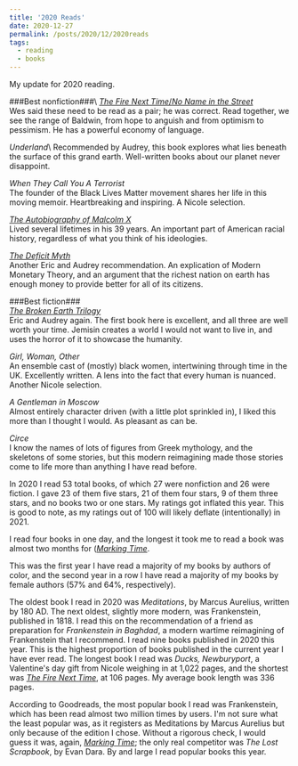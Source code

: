 ```yaml
---
title: '2020 Reads'
date: 2020-12-27
permalink: /posts/2020/12/2020reads
tags:
  - reading
  - books
---
```


My update for 2020 reading.

###Best nonfiction###\ 
[_The Fire Next Time_/_No Name in the Street_](/posts/2020/10/sepreads)\
Wes said these need to be read as a pair; he was correct. Read together, we see the range of Baldwin, from hope to anguish and from optimism to pessimism. He has a powerful economy of language. 

_Underland_\ 
Recommended by Audrey, this book explores what lies beneath the surface of this grand earth. Well-written books about our planet never disappoint. 

_When They Call You A Terrorist_\
The founder of the Black Lives Matter movement shares her life in this moving memoir. Heartbreaking and inspiring. A Nicole selection. 

[_The Autobiography of Malcolm X_](/posts/2020/11/octreads)\
Lived several lifetimes in his 39 years. An important part of American racial history, regardless of what you think of his ideologies. 

[_The Deficit Myth_](/posts/2020/11/octreads)\
Another Eric and Audrey recommendation. An explication of Modern Monetary Theory, and an argument that the richest nation on earth has enough money to provide better for all of its citizens. 

###Best fiction###\
[_The Broken Earth Trilogy_](/posts/2020/10/sepreads)\
Eric and Audrey again. The first book here is excellent, and all three are well worth your time. Jemisin creates a world I would not want to live in, and uses the horror of it to showcase the humanity. 

_Girl, Woman, Other_\
An ensemble cast of (mostly) black women, intertwining through time in the UK. Excellently written. A lens into the fact that every human is nuanced. Another Nicole selection. 

_A Gentleman in Moscow_\
Almost entirely character driven (with a little plot sprinkled in), I liked this more than I thought I would. As pleasant as can be. 

_Circe_\
I know the names of lots of figures from Greek mythology, and the skeletons of some stories, but this modern reimagining made those stories come to life more than anything I have read before.

In 2020 I read 53 total books, of which 27 were nonfiction and 26 were fiction. I gave 23 of them five stars, 21 of them four stars, 9 of them three stars, and no books two or one stars. My ratings got inflated this year. This is good to note, as my ratings out of 100 will likely deflate (intentionally) in 2021. 

I read four books in one day, and the longest it took me to read a book was almost two months for ([_Marking Time_](/posts/2020/12/decreads).

This was the first year I have read a majority of my books by authors of color, and the second year in a row I have read a majority of my books by female authors (57% and 64%, respectively).

The oldest book I read in 2020 was _Meditations_, by Marcus Aurelius, written by 180 AD. The next oldest, slightly more modern, was Frankenstein, published in 1818. I read this on the recommendation of a friend as preparation for _Frankenstein in Baghdad_, a modern wartime reimagining of Frankenstein that I recommend. I read nine books published in 2020 this year. This is the highest proportion of books published in the current year I have ever read. The longest book I read was _Ducks, Newburyport_, a Valentine's day gift from Nicole weighing in at 1,022 pages, and the shortest was [_The Fire Next Time_](/posts/2020/10/sepreads), at 106 pages. My average book length was 336 pages.

According to Goodreads, the most popular book I read was Frankenstein, which has been read almost two million times by users. I'm not sure what the least popular was, as it registers as Meditations by Marcus Aurelius but only because of the edition I chose. Without a rigorous check, I would guess it was, again, [_Marking Time_](/posts/2020/12/decreads); the only real competitor was _The Lost Scrapbook_, by Evan Dara. By and large I read popular books this year. 